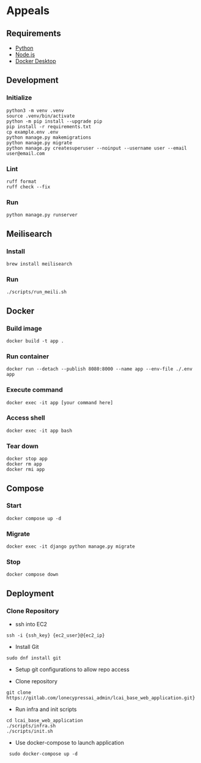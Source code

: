 # Appeals

## Requirements

-   [Python](https://www.python.org/)
-   [Node.js](https://nodejs.org/en)
-   [Docker Desktop](https://www.docker.com/products/docker-desktop/)

## Development

### Initialize

```shell
python3 -m venv .venv
source .venv/bin/activate
python -m pip install --upgrade pip
pip install -r requirements.txt
cp example.env .env
python manage.py makemigrations
python manage.py migrate
python manage.py createsuperuser --noinput --username user --email user@email.com
```

### Lint

```shell
ruff format
ruff check --fix
```

### Run

```shell
python manage.py runserver
```

## Meilisearch

### Install

```shell
brew install meilisearch
```

### Run

```shell
./scripts/run_meili.sh
```

## Docker

### Build image

```shell
docker build -t app .
```

### Run container

```shell
docker run --detach --publish 8080:8000 --name app --env-file ./.env app
```

### Execute command

```shell
docker exec -it app [your command here]
```

### Access shell

```shell
docker exec -it app bash
```

### Tear down

```shell
docker stop app
docker rm app
docker rmi app
```

## Compose

### Start

```shell
docker compose up -d
```

### Migrate

```shell
docker exec -it django python manage.py migrate
```

### Stop

```shell
docker compose down
```

## Deployment

### Clone Repository

-   ssh into EC2

```shell
ssh -i {ssh_key} {ec2_user}@{ec2_ip}
```

-   Install Git

```shell
sudo dnf install git
```

-   Setup git configurations to allow repo access

-   Clone repository

```shell
git clone https://gitlab.com/lonecypressai_admin/lcai_base_web_application.git}
```

-   Run infra and init scripts

```shell
cd lcai_base_web_application
./scripts/infra.sh
./scripts/init.sh
```

-   Use docker-compose to launch application

```shell
 sudo docker-compose up -d
```
